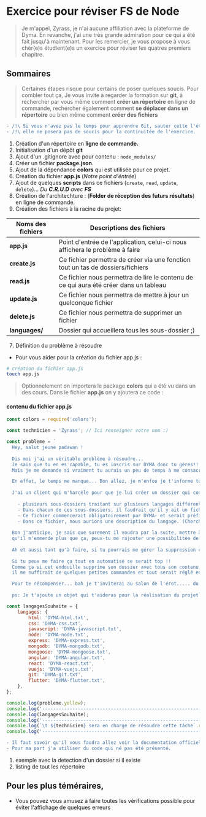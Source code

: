 # Exercice pour réviser FS de Node

> Je m'appel, Zyrass, je n'ai aucune affiliation avec la plateforme de Dyma.
> En revanche, j'ai une très grande admiration pour ce qui a été fait jusqu'à maintenant.
> Pour les remercier, je vous propose à vous chèr(e)s étudient(e)s un exercice pour réviser les quatres premiers chapitre.

## Sommaires

> Certaines étapes risque pour certains de poser quelques soucis. Pour combler tout ça,
> Je vous invite à regarder la formation sur **git**,
> à rechercher par vous même comment **créer un répertoire** en ligne de commande,
> rechercher également comment **se déplacer dans un répertoire** ou bien même comment **créer des fichiers**

```diff
- /!\ Si vous n'avez pas le temps pour apprendre Git, sauter cette l'étape 2
- /!\ elle ne posera pas de soucis pour la continuitée de l'exercice.
```

1. Création d'un répertoire en **ligne de commande.**
2. Initialisation d'un dépôt **git**
3. Ajout d'un .gitignore avec pour contenu : `node_modules/`
4. Créer un fichier **package.json**.
5. Ajout de la dépendance **colors** qui est utilisée pour ce projet.
6. Création du fichier **app.js** (_Notre point d'éntrée_)
7. Ajout de quelques **scripts** dans ce fichiers (`create`, `read`, `update`, `delete`)... _Du **C.R.U.D** avec **FS**_
8. Création de l'architechture : (**Folder de réception des futurs résultats**) en ligne de commande.
9. Création des fichiers à la racine du projet:

| Noms des fichiers | Descriptions des fichiers                                                             |
| ----------------- | ------------------------------------------------------------------------------------- |
| **app.js**        | Point d'entrée de l'application, celui-ci nous affichera le problème à faire          |
| **create.js**     | Ce fichier permettra de créer via une fonction tout un tas de dossiers/fichiers       |
| **read.js**       | Ce fichier nous permettra de lire le contenu de ce qui aura été créer dans un tableau |
| **update.js**     | Ce fichier nous permettra de mettre à jour un quelconque fichier                      |
| **delete.js**     | Ce fichier nous permettra de supprimer un fichier                                     |
| **languages/**    | Dossier qui accueillera tous les sous-dossier ;)                                      |

7. Définition du problème à résoudre

-   Pour vous aider pour la création du fichier app.js :

```sh
# création du fichier app.js
touch app.js
```

> Optionnelement on importera le package **colors** qui a été vu dans un des cours.
> Dans le fichier **app.js** on y ajoutera ce code :

#### contenu du fichier app.js

```js
const colors = require('colors');

const technicien = 'Zyrass'; // Ici renseigner votre nom :)

const probleme = `
  Hey, salut jeune padawan !
  
  Dis moi j'ai un véritable problème à résoudre...
  Je sais que tu en es capable, tu es inscris sur DYMA donc tu gères!!
  Mais je me demande si vraiment tu aurais un peu de temps à me consacré!

  En effet, le temps me manque... Bon allez, je m'enfou je t'informe tout de même du problème.
  
  J'ai un client qui m'harcèle pour que je lui créer un dossier qui contiendrait : 
  
    - plusieurs sous-dossiers traitant sur plusieurs langages différents...
    - Dans chacun de ces sous-dossiers, il faudrait qu'il y ait un fichier au format "txt".
    - Ce fichier commencerait obligatoirement par DYMA- et serait préfixer par le langage en question.
    - Dans ce fichier, nous aurions une description du langage. (Cherche sur google te prends pas la tête) 
  
  Bon j'anticipe, je sais que surement il voudra par la suite, mettre à jour son(ces) fichier(s) et donc pour éviter 
  qu'il m'emmerde plus que ça, peux-tu me rajouter une possibilitée de mise à jour du fichier.
  
  Ah et aussi tant qu'à faire, si tu pourrais me gérer la suppression ce serait parfait!
  
  Si tu peux me faire ça tout en automatisé se serait top !!
  Comme ça si cet endouille supprime son dossier avec tous son contenu,
  il me suffirait de quelques petites commandes et tout serait réglé en deux-temps trois mouvements.

  Pour te récompenser... bah je t'inviterai au salon de l'érot..... du jouet pardon xD
  
  ps: Je t'ajoute un objet qui t'aideras pour la réalisation du projet`;

const langagesSouhaite = {
	langages: {
		html: 'DYMA-html.txt',
		css: 'DYMA-css.txt',
		javascript: 'DYMA-javascript.txt',
		node: 'DYMA-node.txt',
		express: 'DYMA-express.txt',
		mongodb: 'DYMA-mongodb.txt',
		mongoose: 'DYMA-mongoose.txt',
		angular: 'DYMA-angular.txt',
		react: 'DYMA-react.txt',
		vuejs: 'DYMA-vuejs.txt',
		git: 'DYMA-git.txt',
		flutter: 'DYMA-flutter.txt',
	},
};

console.log(probleme.yellow);
console.log('-------------------------------------------------------------- ');
console.log(langagesSouhaite);
console.log('-------------------------------------------------------------- ');
console.log(`\t ${technicien} sera en charge de résoudre cette tâche`.red);
console.log('-------------------------------------------------------------- ');
```

```diff
- Il faut savoir qu'il vous faudra allez voir la documentation officiel de node
- Pour ma part j'a utiliser du code qui né pas été présenté.
```

1. exemple avec la detection d'un dossier si il existe
2. listing de tout les répertoire

## Pour les plus téméraires,

-   Vous pouvez vous amusez à faire toutes les vérifications possible pour éviter l'affichage de quelques erreurs
